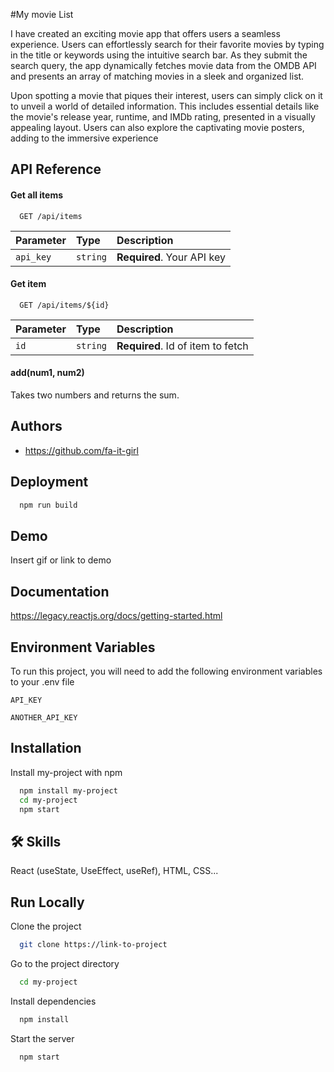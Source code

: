 #My movie List

I have created an exciting movie app that offers users a seamless experience. Users can effortlessly search for their favorite movies by typing in the title or keywords using the intuitive search bar. As they submit the search query, the app dynamically fetches movie data from the OMDB API and presents an array of matching movies in a sleek and organized list.

Upon spotting a movie that piques their interest, users can simply click on it to unveil a world of detailed information. This includes essential details like the movie's release year, runtime, and IMDb rating, presented in a visually appealing layout. Users can also explore the captivating movie posters, adding to the immersive experience




## API Reference

#### Get all items

```http
  GET /api/items
```

| Parameter | Type     | Description                |
| :-------- | :------- | :------------------------- |
| `api_key` | `string` | **Required**. Your API key |

#### Get item

```http
  GET /api/items/${id}
```

| Parameter | Type     | Description                       |
| :-------- | :------- | :-------------------------------- |
| `id`      | `string` | **Required**. Id of item to fetch |

#### add(num1, num2)

Takes two numbers and returns the sum.




## Authors

- https://github.com/fa-it-girl







## Deployment
```bash
  npm run build
```


## Demo

Insert gif or link to demo


## Documentation

https://legacy.reactjs.org/docs/getting-started.html


## Environment Variables

To run this project, you will need to add the following environment variables to your .env file

`API_KEY`

`ANOTHER_API_KEY`









## Installation

Install my-project with npm

```bash
  npm install my-project
  cd my-project
  npm start
```
    



## 🛠 Skills
React (useState, UseEffect, useRef), HTML, CSS...











## Run Locally

Clone the project

```bash
  git clone https://link-to-project
```

Go to the project directory

```bash
  cd my-project
```

Install dependencies

```bash
  npm install
```

Start the server

```bash
  npm start
```









